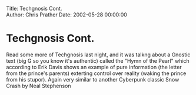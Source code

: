 Title: Techgnosis Cont.  
Author: Chris Prather
Date: 2002-05-28 00:00:00

# Techgnosis Cont.
Read some more of Techgnosis last night, and it was
talkng about a Gnostic text (big G so you know it's
authentic) called the "Hymn of the Pearl" which
according to Erik Davis shows an example of pure
information (the letter from the prince's parents)
exterting control over reality (waking the prince
from his stupor). Again very similar to another
Cyberpunk classic Snow Crash by Neal Stephenson
